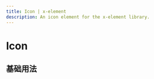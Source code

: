 ```yaml
---
title: Icon | x-element
description: An icon element for the x-element library.
---
```


# Icon



## 基础用法